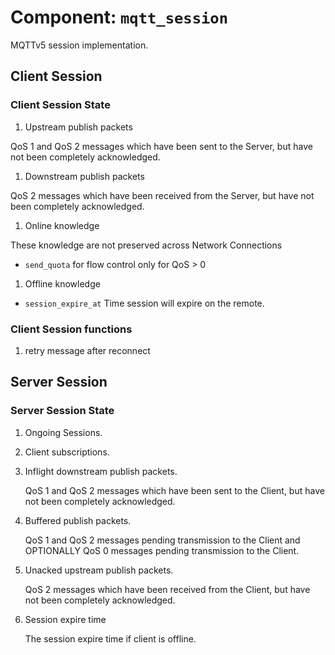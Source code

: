 # Component: `mqtt_session`

MQTTv5 session implementation.

## Client Session

### Client Session State

1. Upstream publish packets

QoS 1 and QoS 2 messages which have been sent to the Server, but have not been completely acknowledged.

1. Downstream publish packets

QoS 2 messages which have been received from the Server, but have not been completely acknowledged.

1. Online knowledge

These knowledge are not preserved across Network Connections

- `send_quota` for flow control
  only for QoS > 0
  
1. Offline knowledge

- `session_expire_at` Time session will expire on the remote.


### Client Session functions

1. retry message after reconnect 

## Server Session

### Server Session State

1. Ongoing Sessions.

1. Client subscriptions.

1. Inflight downstream publish packets.

   QoS 1 and QoS 2 messages which have been sent to the Client, but have not been completely acknowledged.

1. Buffered publish packets.

   QoS 1 and QoS 2 messages pending transmission to the Client and OPTIONALLY QoS 0 messages pending transmission to the Client.
   
1. Unacked upstream publish packets.

   QoS 2 messages which have been received from the Client, but have not been completely acknowledged.

1. Session expire time 

   The session expire time if client is offline. 

